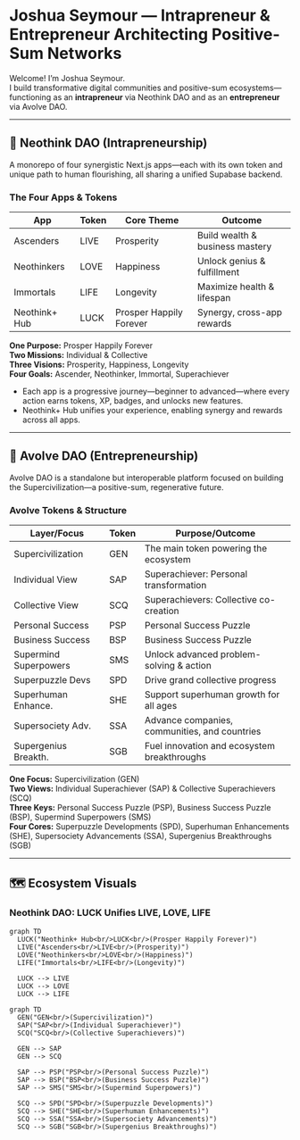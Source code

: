 # Joshua Seymour — Intrapreneur & Entrepreneur Architecting Positive-Sum Networks

Welcome! I’m Joshua Seymour.  
I build transformative digital communities and positive-sum ecosystems—functioning as an **intrapreneur** via Neothink DAO and as an **entrepreneur** via Avolve DAO.

---

## 🚀 Neothink DAO (Intrapreneurship)

A monorepo of four synergistic Next.js apps—each with its own token and unique path to human flourishing, all sharing a unified Supabase backend.

### The Four Apps & Tokens

| App           | Token | Core Theme      | Outcome                       |
|---------------|-------|-----------------|-------------------------------|
| Ascenders     | LIVE  | Prosperity      | Build wealth & business mastery |
| Neothinkers   | LOVE  | Happiness       | Unlock genius & fulfillment   |
| Immortals     | LIFE  | Longevity       | Maximize health & lifespan    |
| Neothink+ Hub | LUCK  | Prosper Happily Forever | Synergy, cross-app rewards   |

**One Purpose:** Prosper Happily Forever  
**Two Missions:** Individual & Collective  
**Three Visions:** Prosperity, Happiness, Longevity  
**Four Goals:** Ascender, Neothinker, Immortal, Superachiever

- Each app is a progressive journey—beginner to advanced—where every action earns tokens, XP, badges, and unlocks new features.
- Neothink+ Hub unifies your experience, enabling synergy and rewards across all apps.

---

## 🌌 Avolve DAO (Entrepreneurship)

Avolve DAO is a standalone but interoperable platform focused on building the Supercivilization—a positive-sum, regenerative future.

### Avolve Tokens & Structure

| Layer/Focus           | Token | Purpose/Outcome                                      |
|-----------------------|-------|-----------------------------------------------------|
| Supercivilization     | GEN   | The main token powering the ecosystem                |
| Individual View       | SAP   | Superachiever: Personal transformation              |
| Collective View       | SCQ   | Superachievers: Collective co-creation              |
| Personal Success      | PSP   | Personal Success Puzzle                             |
| Business Success      | BSP   | Business Success Puzzle                             |
| Supermind Superpowers | SMS   | Unlock advanced problem-solving & action            |
| Superpuzzle Devs      | SPD   | Drive grand collective progress                     |
| Superhuman Enhance.   | SHE   | Support superhuman growth for all ages              |
| Supersociety Adv.     | SSA   | Advance companies, communities, and countries       |
| Supergenius Breakth.  | SGB   | Fuel innovation and ecosystem breakthroughs         |

**One Focus:** Supercivilization (GEN)  
**Two Views:** Individual Superachiever (SAP) & Collective Superachievers (SCQ)  
**Three Keys:** Personal Success Puzzle (PSP), Business Success Puzzle (BSP), Supermind Superpowers (SMS)  
**Four Cores:** Superpuzzle Developments (SPD), Superhuman Enhancements (SHE), Supersociety Advancements (SSA), Supergenius Breakthroughs (SGB)

---

## 🗺️ Ecosystem Visuals

### Neothink DAO: LUCK Unifies LIVE, LOVE, LIFE

```mermaid
graph TD
  LUCK("Neothink+ Hub<br/>LUCK<br/>(Prosper Happily Forever)")
  LIVE("Ascenders<br/>LIVE<br/>(Prosperity)")
  LOVE("Neothinkers<br/>LOVE<br/>(Happiness)")
  LIFE("Immortals<br/>LIFE<br/>(Longevity)")

  LUCK --> LIVE
  LUCK --> LOVE
  LUCK --> LIFE

graph TD
  GEN("GEN<br/>(Supercivilization)")
  SAP("SAP<br/>(Individual Superachiever)")
  SCQ("SCQ<br/>(Collective Superachievers)")

  GEN --> SAP
  GEN --> SCQ

  SAP --> PSP("PSP<br/>(Personal Success Puzzle)")
  SAP --> BSP("BSP<br/>(Business Success Puzzle)")
  SAP --> SMS("SMS<br/>(Supermind Superpowers)")

  SCQ --> SPD("SPD<br/>(Superpuzzle Developments)")
  SCQ --> SHE("SHE<br/>(Superhuman Enhancements)")
  SCQ --> SSA("SSA<br/>(Supersociety Advancements)")
  SCQ --> SGB("SGB<br/>(Supergenius Breakthroughs)")
